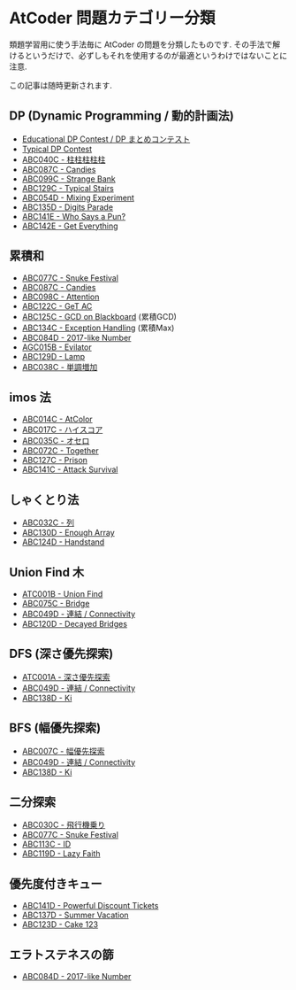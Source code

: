 # AtCoder 問題カテゴリー分類

類題学習用に使う手法毎に AtCoder の問題を分類したものです. その手法で解けるというだけで、必ずしもそれを使用するのが最適というわけではないことに注意.

この記事は随時更新されます.

## DP (Dynamic Programming / 動的計画法)

* [Educational DP Contest / DP まとめコンテスト](https://atcoder.jp/contests/dp)
* [Typical DP Contest](https://atcoder.jp/contests/tdpc/)
* [ABC040C - 柱柱柱柱柱](https://atcoder.jp/contests/abc040/tasks/abc040_c)
* [ABC087C - Candies](https://atcoder.jp/contests/abc087/tasks/arc090_a)
* [ABC099C - Strange Bank](https://atcoder.jp/contests/abc099/tasks/abc099_c)
* [ABC129C - Typical Stairs](https://atcoder.jp/contests/abc129/tasks/abc129_c)
* [ABC054D - Mixing Experiment](https://atcoder.jp/contests/abc054/tasks/abc054_d)
* [ABC135D - Digits Parade](https://atcoder.jp/contests/abc135/tasks/abc135_d)
* [ABC141E - Who Says a Pun?](https://atcoder.jp/contests/abc141/tasks/abc141_e)
* [ABC142E - Get Everything](https://atcoder.jp/contests/abc142/tasks/abc142_e)

<!--
* [ABC011C - 123引き算](https://atcoder.jp/contests/abc011/tasks/abc011_3)
* [ABC122D - We Like AGC](https://atcoder.jp/contests/abc122/tasks/abc122_d)
* [ABC118D - Match Matching](https://atcoder.jp/contests/abc118/tasks/abc118_d)
-->

## 累積和

* [ABC077C - Snuke Festival](https://atcoder.jp/contests/abc077/tasks/arc084_a)
* [ABC087C - Candies](https://atcoder.jp/contests/abc087/tasks/arc090_a)
* [ABC098C - Attention](https://atcoder.jp/contests/abc098/tasks/arc098_a)
* [ABC122C - GeT AC](https://atcoder.jp/contests/abc122/tasks/abc122_c)
* [ABC125C - GCD on Blackboard](https://atcoder.jp/contests/abc125/tasks/abc125_c) (累積GCD)
* [ABC134C - Exception Handling](https://atcoder.jp/contests/abc134/tasks/abc134_c) (累積Max)
* [ABC084D - 2017-like Number](https://atcoder.jp/contests/abc084/tasks/abc084_d)
* [AGC015B - Evilator](https://atcoder.jp/contests/agc015/tasks/agc015_b)
* [ABC129D - Lamp](https://atcoder.jp/contests/abc129/tasks/abc129_d)
* [ABC038C - 単調増加](https://atcoder.jp/contests/abc038/tasks/abc038_c)

<!--
* [ABC018C - 菱型カウント](https://atcoder.jp/contests/abc018/tasks/abc018_3)
* [ABC124D - Handstand](https://atcoder.jp/contests/abc124/tasks/abc124_d) *****
-->

## imos 法

* [ABC014C - AtColor](https://atcoder.jp/contests/abc014/tasks/abc014_3)
* [ABC017C - ハイスコア](https://atcoder.jp/contests/abc017/tasks/abc017_3)
* [ABC035C - オセロ](https://atcoder.jp/contests/abc035/tasks/abc035_c)
* [ABC072C - Together](https://atcoder.jp/contests/abc072/tasks/arc082_a)
* [ABC127C - Prison](https://atcoder.jp/contests/abc127/tasks/abc127_c)
* [ABC141C - Attack Survival](https://atcoder.jp/contests/abc141/tasks/abc141_c)

<!--
* [ABC080D - Recording](https://atcoder.jp/contests/abc080/tasks/abc080_d)
-->

## しゃくとり法

* [ABC032C - 列](https://atcoder.jp/contests/abc032/tasks/abc032_c)
* [ABC130D - Enough Array](https://atcoder.jp/contests/abc130/tasks/abc130_d)
* [ABC124D - Handstand](https://atcoder.jp/contests/abc124/tasks/abc124_d)

<!--
* [ABC033C - 数式の書き換え](https://atcoder.jp/contests/abc033/tasks/abc033_c)
* [ABC038C - 単調増加](https://atcoder.jp/contests/abc038/tasks/abc038_c)
* [ARC022B - 細長いお菓子](https://atcoder.jp/contests/arc022/tasks/arc022_2)
* [ABC098D - Xor Sum 2](https://atcoder.jp/contests/abc098/tasks/arc098_b)
* [ABC017D - サプリメント](https://atcoder.jp/contests/abc017/tasks/abc017_4)
-->

## Union Find 木

* [ATC001B - Union Find](https://atcoder.jp/contests/atc001/tasks/unionfind_a)
* [ABC075C - Bridge](https://atcoder.jp/contests/abc075/tasks/abc075_c)
* [ABC049D - 連結 / Connectivity](https://atcoder.jp/contests/abc049/tasks/arc065_b)
* [ABC120D - Decayed Bridges](https://atcoder.jp/contests/abc120/tasks/abc120_d)

<!--
* [ABC087D - People on a Line](https://atcoder.jp/contests/abc087/tasks/arc090_b)
-->

## DFS (深さ優先探索)

* [ATC001A - 深さ優先探索](https://atcoder.jp/contests/atc001/tasks/dfs_a)
* [ABC049D - 連結 / Connectivity](https://atcoder.jp/contests/abc049/tasks/arc065_b)
* [ABC138D - Ki](https://atcoder.jp/contests/abc138/tasks/abc138_d)

<!--
* [ABC015C - 高橋くんのバグ探し](https://atcoder.jp/contests/abc015/tasks/abc015_3)
* [ABC020C - 壁抜け](https://atcoder.jp/contests/abc020/tasks/abc020_c)
-->

## BFS (幅優先探索)

* [ABC007C - 幅優先探索](https://atcoder.jp/contests/abc007/tasks/abc007_3)
* [ABC049D - 連結 / Connectivity](https://atcoder.jp/contests/abc049/tasks/arc065_b)
* [ABC138D - Ki](https://atcoder.jp/contests/abc138/tasks/abc138_d)

<!--
* [ABC126D - Even Relation](https://atcoder.jp/contests/abc126/tasks/abc126_d)
-->

## 二分探索

* [ABC030C - 飛行機乗り](https://atcoder.jp/contests/abc030/tasks/abc030_c)
* [ABC077C - Snuke Festival](https://atcoder.jp/contests/abc077/tasks/arc084_a)
* [ABC113C - ID](https://atcoder.jp/contests/abc113/tasks/abc113_c)
* [ABC119D - Lazy Faith](https://atcoder.jp/contests/abc119/tasks/abc119_d)

## 優先度付きキュー

* [ABC141D - Powerful Discount Tickets](https://atcoder.jp/contests/abc141/tasks/abc141_d)
* [ABC137D - Summer Vacation](https://atcoder.jp/contests/abc137/tasks/abc137_d)
* [ABC123D - Cake 123](https://atcoder.jp/contests/abc123/tasks/abc123_d)

## エラトステネスの篩

* [ABC084D - 2017-like Number](https://atcoder.jp/contests/abc084/tasks/abc084_d)
